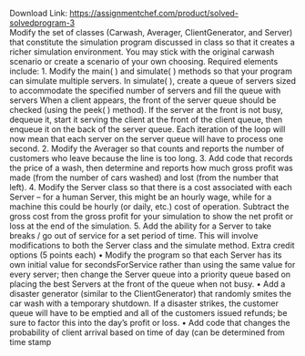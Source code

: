 Download Link: https://assignmentchef.com/product/solved-solvedprogram-3
<br>
Modify the set of classes (Carwash, Averager, ClientGenerator, and Server) that constitute the simulation program discussed in class so that it creates a richer simulation environment. You may stick with the original carwash scenario or create a scenario of your own choosing. Required elements include: 1. Modify the main( ) and simulate( ) methods so that your program can simulate multiple servers. In simulate( ), create a queue of servers sized to accommodate the specified number of servers and fill the queue with servers When a client appears, the front of the server queue should be checked (using the peek( ) method). If the server at the front is not busy, dequeue it, start it serving the client at the front of the client queue, then enqueue it on the back of the server queue. Each iteration of the loop will now mean that each server on the server queue will have to process one second. 2. Modify the Averager so that counts and reports the number of customers who leave because the line is too long. 3. Add code that records the price of a wash, then determine and reports how much gross profit was made (from the number of cars washed) and lost (from the number that left). 4. Modify the Server class so that there is a cost associated with each Server – for a human Server, this might be an hourly wage, while for a machine this could be hourly (or daily, etc.) cost of operation. Subtract the gross cost from the gross profit for your simulation to show the net profit or loss at the end of the simulation. 5. Add the ability for a Server to take breaks / go out of service for a set period of time. This will involve modifications to both the Server class and the simulate method. Extra credit options (5 points each) • Modify the program so that each Server has its own initial value for secondsForService rather than using the same value for every server; then change the Server queue into a priority queue based on placing the best Servers at the front of the queue when not busy. • Add a disaster generator (similar to the ClientGenerator) that randomly smites the car wash with a temporary shutdown. If a disaster strikes, the customer queue will have to be emptied and all of the customers issued refunds; be sure to factor this into the day’s profit or loss. • Add code that changes the probability of client arrival based on time of day (can be determined from time stamp